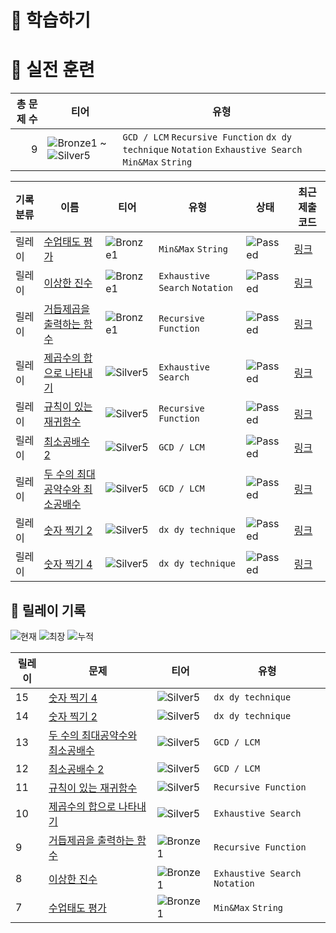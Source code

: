 # 📖 학습하기

# 🥇 실전 훈련
|총 문제 수|티어|유형|
|---:|---|---|
|9|![Bronze1][b1] ~ ![Silver5][s5]|`GCD / LCM` `Recursive Function` `dx dy technique` `Notation` `Exhaustive Search` `Min&Max` `String`|

|기록분류|이름|티어|유형|상태|최근 제출 코드|
|---|---|---|---|---|---|
|릴레이|[수업태도 평가](https://www.codetree.ai/training-field/search/problems/class-attitude-assessment)|![Bronze1][b1]|`Min&Max` `String`|![Passed][passed]|[링크](https://github.com/LteFroggy/codetree-TILs/blob/main/240425/%EC%88%98%EC%97%85%ED%83%9C%EB%8F%84%20%ED%8F%89%EA%B0%80/class-attitude-assessment.cpp)|
|릴레이|[이상한 진수](https://www.codetree.ai/training-field/search/problems/awkward-digits)|![Bronze1][b1]|`Exhaustive Search` `Notation`|![Passed][passed]|[링크](https://github.com/LteFroggy/codetree-TILs/blob/main/240425/%EC%9D%B4%EC%83%81%ED%95%9C%20%EC%A7%84%EC%88%98/awkward-digits.cpp)|
|릴레이|[거듭제곱을 출력하는 함수](https://www.codetree.ai/training-field/search/problems/function-that-outputs-power-of-two)|![Bronze1][b1]|`Recursive Function`|![Passed][passed]|[링크](https://github.com/LteFroggy/codetree-TILs/blob/main/240425/%EA%B1%B0%EB%93%AD%EC%A0%9C%EA%B3%B1%EC%9D%84%20%EC%B6%9C%EB%A0%A5%ED%95%98%EB%8A%94%20%ED%95%A8%EC%88%98/function-that-outputs-power-of-two.cpp)|
|릴레이|[제곱수의 합으로 나타내기](https://www.codetree.ai/training-field/search/problems/express-as-sum-of-squares)|![Silver5][s5]|`Exhaustive Search`|![Passed][passed]|[링크](https://github.com/LteFroggy/codetree-TILs/blob/main/240425/%EC%A0%9C%EA%B3%B1%EC%88%98%EC%9D%98%20%ED%95%A9%EC%9C%BC%EB%A1%9C%20%EB%82%98%ED%83%80%EB%82%B4%EA%B8%B0/express-as-sum-of-squares.cpp)|
|릴레이|[규칙이 있는 재귀함수](https://www.codetree.ai/training-field/search/problems/recursive-function-with-rules)|![Silver5][s5]|`Recursive Function`|![Passed][passed]|[링크](https://github.com/LteFroggy/codetree-TILs/blob/main/240425/%EA%B7%9C%EC%B9%99%EC%9D%B4%20%EC%9E%88%EB%8A%94%20%EC%9E%AC%EA%B7%80%ED%95%A8%EC%88%98/recursive-function-with-rules.cpp)|
|릴레이|[최소공배수 2](https://www.codetree.ai/training-field/search/problems/least-common-multiple-2)|![Silver5][s5]|`GCD / LCM`|![Passed][passed]|[링크](https://github.com/LteFroggy/codetree-TILs/blob/main/240425/%EC%B5%9C%EC%86%8C%EA%B3%B5%EB%B0%B0%EC%88%98%202/least-common-multiple-2.cpp)|
|릴레이|[두 수의 최대공약수와 최소공배수](https://www.codetree.ai/training-field/search/problems/common-divisor-multiple-1)|![Silver5][s5]|`GCD / LCM`|![Passed][passed]|[링크](https://github.com/LteFroggy/codetree-TILs/blob/main/240425/%EB%91%90%20%EC%88%98%EC%9D%98%20%EC%B5%9C%EB%8C%80%EA%B3%B5%EC%95%BD%EC%88%98%EC%99%80%20%EC%B5%9C%EC%86%8C%EA%B3%B5%EB%B0%B0%EC%88%98/common-divisor-multiple-1.cpp)|
|릴레이|[숫자 찍기 2](https://www.codetree.ai/training-field/search/problems/num-make-2)|![Silver5][s5]|`dx dy technique`|![Passed][passed]|[링크](https://github.com/LteFroggy/codetree-TILs/blob/main/240425/%EC%88%AB%EC%9E%90%20%EC%B0%8D%EA%B8%B0%202/num-make-2.cpp)|
|릴레이|[숫자 찍기 4](https://www.codetree.ai/training-field/search/problems/num-make-4)|![Silver5][s5]|`dx dy technique`|![Passed][passed]|[링크](https://github.com/LteFroggy/codetree-TILs/blob/main/240425/%EC%88%AB%EC%9E%90%20%EC%B0%8D%EA%B8%B0%204/num-make-4.cpp)|


## 🏃 릴레이 기록
![현재](https://img.shields.io/badge/현재_릴레이-15-%235cb85c.svg?for-the-badge)
![최장](https://img.shields.io/badge/최장_릴레이-15-%23E34F26.svg?for-the-badge)
![누적](https://img.shields.io/badge/누적_릴레이-15-%2300599C.svg?for-the-badge)

|릴레이|문제|티어|유형|
|---|---|---|---|
|15|[숫자 찍기 4](https://www.codetree.ai/training-field/search/problems/num-make-4)|![Silver5][s5]|`dx dy technique`|
|14|[숫자 찍기 2](https://www.codetree.ai/training-field/search/problems/num-make-2)|![Silver5][s5]|`dx dy technique`|
|13|[두 수의 최대공약수와 최소공배수](https://www.codetree.ai/training-field/search/problems/common-divisor-multiple-1)|![Silver5][s5]|`GCD / LCM`|
|12|[최소공배수 2](https://www.codetree.ai/training-field/search/problems/least-common-multiple-2)|![Silver5][s5]|`GCD / LCM`|
|11|[규칙이 있는 재귀함수](https://www.codetree.ai/training-field/search/problems/recursive-function-with-rules)|![Silver5][s5]|`Recursive Function`|
|10|[제곱수의 합으로 나타내기](https://www.codetree.ai/training-field/search/problems/express-as-sum-of-squares)|![Silver5][s5]|`Exhaustive Search`|
|9|[거듭제곱을 출력하는 함수](https://www.codetree.ai/training-field/search/problems/function-that-outputs-power-of-two)|![Bronze1][b1]|`Recursive Function`|
|8|[이상한 진수](https://www.codetree.ai/training-field/search/problems/awkward-digits)|![Bronze1][b1]|`Exhaustive Search` `Notation`|
|7|[수업태도 평가](https://www.codetree.ai/training-field/search/problems/class-attitude-assessment)|![Bronze1][b1]|`Min&Max` `String`|










[b5]: https://img.shields.io/badge/Bronze_5-%235D3E31.svg
[b4]: https://img.shields.io/badge/Bronze_4-%235D3E31.svg
[b3]: https://img.shields.io/badge/Bronze_3-%235D3E31.svg
[b2]: https://img.shields.io/badge/Bronze_2-%235D3E31.svg
[b1]: https://img.shields.io/badge/Bronze_1-%235D3E31.svg
[s5]: https://img.shields.io/badge/Silver_5-%23394960.svg
[s4]: https://img.shields.io/badge/Silver_4-%23394960.svg
[s3]: https://img.shields.io/badge/Silver_3-%23394960.svg
[s2]: https://img.shields.io/badge/Silver_2-%23394960.svg
[s1]: https://img.shields.io/badge/Silver_1-%23394960.svg
[g5]: https://img.shields.io/badge/Gold_5-%23FFC433.svg
[g4]: https://img.shields.io/badge/Gold_4-%23FFC433.svg
[g3]: https://img.shields.io/badge/Gold_3-%23FFC433.svg
[g2]: https://img.shields.io/badge/Gold_2-%23FFC433.svg
[g1]: https://img.shields.io/badge/Gold_1-%23FFC433.svg
[p5]: https://img.shields.io/badge/Platinum_5-%2376DDD8.svg
[p4]: https://img.shields.io/badge/Platinum_4-%2376DDD8.svg
[p3]: https://img.shields.io/badge/Platinum_3-%2376DDD8.svg
[p2]: https://img.shields.io/badge/Platinum_2-%2376DDD8.svg
[p1]: https://img.shields.io/badge/Platinum_1-%2376DDD8.svg
[passed]: https://img.shields.io/badge/Passed-%23009D27.svg
[failed]: https://img.shields.io/badge/Failed-%23D24D57.svg
[easy]: https://img.shields.io/badge/쉬움-%235cb85c.svg?for-the-badge
[medium]: https://img.shields.io/badge/보통-%23FFC433.svg?for-the-badge
[hard]: https://img.shields.io/badge/어려움-%23D24D57.svg?for-the-badge